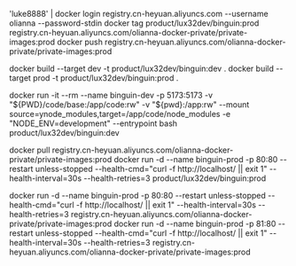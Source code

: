 <!-- docker aliyuncs -->
'luke8888' | docker login registry.cn-heyuan.aliyuncs.com --username olianna --password-stdin
docker tag product/lux32dev/binguin:prod registry.cn-heyuan.aliyuncs.com/olianna-docker-private/private-images:prod 
docker push registry.cn-heyuan.aliyuncs.com/olianna-docker-private/private-images:prod
<!-- docker build -->
docker build --target dev -t product/lux32dev/binguin:dev .
docker build --target prod -t product/lux32dev/binguin:prod .

<!-- docker run dev -->
docker run -it --rm  --name binguin-dev -p 5173:5173  -v  "${PWD}/code/base:/app/code:rw" -v "${pwd}:/app:rw" --mount source=ynode_modules,target=/app/code/node_modules -e "NODE_ENV=development" --entrypoint bash product/lux32dev/binguin:dev

<!-- docker run prod -->
docker pull registry.cn-heyuan.aliyuncs.com/olianna-docker-private/private-images:prod
docker run -d --name binguin-prod -p 80:80 --restart unless-stopped  --health-cmd="curl -f http://localhost/ || exit 1" --health-interval=30s --health-retries=3 product/lux32dev/binguin:prod

docker run -d --name binguin-prod -p 80:80 --restart unless-stopped  --health-cmd="curl -f http://localhost/ || exit 1" --health-interval=30s --health-retries=3 registry.cn-heyuan.aliyuncs.com/olianna-docker-private/private-images:prod
docker run -d --name binguin-prod -p 81:80 --restart unless-stopped  --health-cmd="curl -f http://localhost/ || exit 1" --health-interval=30s --health-retries=3 registry.cn-heyuan.aliyuncs.com/olianna-docker-private/private-images:prod

